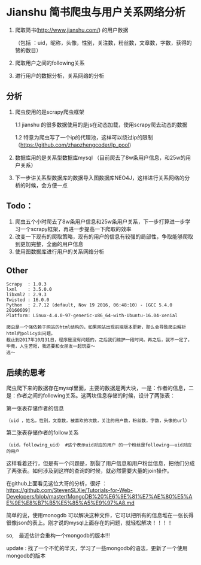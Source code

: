 # Jianshu 简书爬虫与用户关系网络分析
1. 爬取简书(http://www.jianshu.com/)  的用户数据

   （包括 ：uid，昵称，头像，性别，关注数，粉丝数，文章数，字数，获得的赞的数目）
2. 爬取用户之间的following关系
3. 进行用户的数据分析，关系网络的分析


## 分析
1. 爬虫使用的是scrapy爬虫框架

    1.1 jianshu 的很多数据使用的是js在动态加载，使用scrapy爬去动态的数据

    1.2 特意为爬虫写了一个ip的代理池，这样可以绕过ip的限制（https://github.com/zhaozhengcoder/Ip_pool)
2. 数据库用的是关系型数据库mysql （目前爬去了8w条用户信息，和25w的用户关系）
3. 下一步讲关系型数据库的数据导入图数据库NEO4J，这样进行关系网络的分析的时候，会方便一点


## Todo：
1. 爬虫五个小时爬去了8w条用户信息和25w条用户关系，下一步打算进一步学习一个scrapy框架，再进一步提高一下爬取的效率
2. 改变一下现有的爬取策略，现有的用户的信息有较强的局部性，争取能够爬取到更加完整，全面的用户信息
3. 使用图数据库进行用户的关系网络分析


## Other 
```
Scrapy  : 1.0.3
lxml    : 3.5.0.0
libxml2 : 2.9.3
Twisted : 16.0.0
Python  : 2.7.12 (default, Nov 19 2016, 06:48:10) - [GCC 5.4.0 20160609]
Platform: Linux-4.4.0-97-generic-x86_64-with-Ubuntu-16.04-xenial

爬虫是一个强依赖于网站的html结构的，如果网站出现前端版本更新，那么会导致爬虫解析html的policy出问题。
截止到2017年10月31日，程序是没有问题的，之后我们维护一段时间。再之后，就不一定了。
毕竟，人生苦短，我还要和女朋友一起玩耍～ 
逃～
```


## 后续的思考
爬虫爬下来的数据存在mysql里面，主要的数据是两大块，一是：作者的信息，二是：作者之间的following关系。这两块信息存储的时候，设计了两张表：

第一张表存储作者的信息
```
（uid ，姓名，性别，文章数，被喜欢的次数，关注的用户数，粉丝数，字数，头像的url）
```
第二张表存储作者的follow关系
```
（uid，following_uid） #这个表示uid对应的用户 的一个粉丝是following——uid对应的用户
```

这样看着还行，但是有一个问题是，割裂了用户信息和用户粉丝信息，把他们分成了两张表。如何涉及到这样的查询的时候，就必然需要大量的join操作。

在github上面看见这位大哥的分析，很好 ：https://github.com/StevenSLXie/Tutorials-for-Web-Developers/blob/master/MongoDB%20%E6%9E%81%E7%AE%80%E5%AE%9E%E8%B7%B5%E5%85%A5%E9%97%A8.md

简单的说，使用monogdb 可以解决这种文件，它可以把所有的信息堆在一张长得很像json的表上。刚才说的mysql上面存在的问题，就轻松解决！！！！　

so,　最近估计会重构一个mongodb的版本!!!

update :
找了一个不忙的半天，学习了一些mongodb的语法，更新了一个使用mongodb的版本
